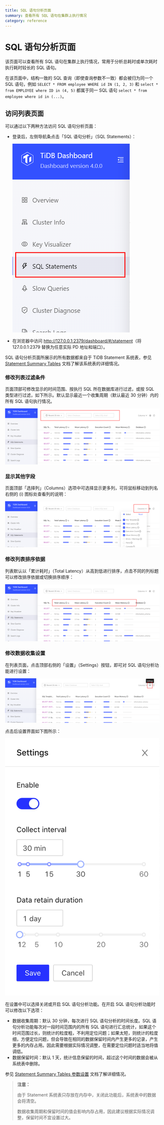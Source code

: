 ```yaml
---
title: SQL 语句分析页面
summary: 查看所有 SQL 语句在集群上执行情况
category: reference
---
```


# SQL 语句分析页面

该页面可以查看所有 SQL 语句在集群上执行情况，常用于分析总耗时或单次耗时执行耗时较长的 SQL 语句。

在该页面中，结构一致的 SQL 查询（即使查询参数不一致）都会被归为同一个 SQL 语句，例如 `SELECT * FROM employee WHERE id IN (1, 2, 3)` 和 `select * from EMPLOYEE where ID in (4, 5)` 都属于同一 SQL 语句 `select * from employee where id in (...)`。

## 访问列表页面

可以通过以下两种方法访问 SQL 语句分析页面：

- 登录后，左侧导航条点击「SQL 语句分析」（SQL Statements）：

  ![访问](/media/dashboard/statement/access.png)

- 在浏览器中访问 <http://127.0.0.1:2379/dashboard/#/statement>（将 127.0.0.1:2379 替换为任意实际 PD 地址和端口）。

SQL 语句分析页面所展示的所有数据都来自于 TiDB Statement 系统表，参见 [Statement Summary Tables](https://pingcap.com/docs-cn/dev/statement-summary-tables) 文档了解该系统表的详细情况。

### 修改列表过滤条件

页面顶部可修改显示的时间范围、按执行 SQL 所在数据库进行过滤，或按 SQL 类型进行过滤，如下所示。默认显示最近一个收集周期（默认最近 30 分钟）内的所有 SQL 语句执行情况。

![修改过滤条件](/media/dashboard/statement/filter-options.png)

### 显示其他字段

页面顶部「选择列」（Columns）选项中可选择显示更多列，可将鼠标移动到列名右侧的 (i) 图标处查看列的说明：

![选择列](/media/dashboard/statement/columns-selector.png)

### 修改列表排序依据

列表默认以「累计耗时」（Total Latency）从高到低进行排序，点击不同的列标题可以修改排序依据或切换排序顺序：

![修改列排序](/media/dashboard/statement/change-order.png)

### 修改数据收集设置

在列表页面，点击顶部右侧的「设置」（Settings）按钮，即可对 SQL 语句分析功能进行设置：

![设置入口](/media/dashboard/statement/setting-entry.png)

点击后设置界面如下图所示：

![设置](/media/dashboard/statement/settings.png)

在设置中可以选择关闭或开启 SQL 语句分析功能。在开启 SQL 语句分析功能时可以修改以下选项：

- 数据收集周期：默认 30 分钟，每次进行 SQL 语句分析的时间长度。SQL 语句分析功能每次对一段时间范围内的所有 SQL 语句进行汇总统计，如果这个时间范围过长，则统计的粒度粗，不利用定位问题；如果太短，则统计的粒度细，方便定位问题，但会导致在相同的数据保留时间内产生更多的记录，产生更多的内存占用。因此需要根据实际情况调整，在需要定位问题时适当地将值调低。
- 数据保留时间：默认 1 天，统计信息保留的时间，超过这个时间的数据会被从系统表中删除。

参见 [Statement Summary Tables 参数设置](https://pingcap.com/docs-cn/dev/statement-summary-tables/#%E5%8F%82%E6%95%B0%E9%85%8D%E7%BD%AE) 文档了解详细情况。

> **注意：**
>
> 由于 Statement 系统表只存放在内存中，关闭此功能后，系统表中的数据会将清空。
>
> 数据收集周期和保留时间的值会影响内存占用，因此建议根据实际情况调整，保留时间不宜设置过大。
